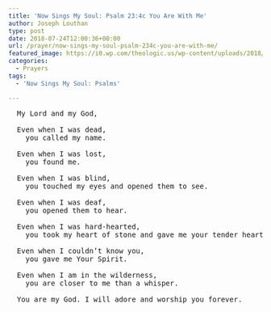 ```yaml
---
title: 'Now Sings My Soul: Psalm 23:4c You Are With Me'
author: Joseph Louthan
type: post
date: 2018-07-24T12:00:36+00:00
url: /prayer/now-sings-my-soul-psalm-234c-you-are-with-me/
featured_image: https://i0.wp.com/theologic.us/wp-content/uploads/2018/07/Tulipa_systola_2_gp.jpg?resize=640%2C481
categories:
  - Prayers
tags:
  - 'Now Sings My Soul: Psalms'

---
```

<pre>
  My Lord and my God,
  
  Even when I was dead,
  	you called my name.
  
  Even when I was lost, 
  	you found me.
  
  Even when I was blind,
  	you touched my eyes and opened them to see.
  
  Even when I was deaf,
  	you opened them to hear.
  
  Even when I was hard-hearted, 
  	you took my heart of stone and gave me your tender heart.
  
  Even when I couldn’t know you,
  	you gave me Your Spirit.
  
  Even when I am in the wilderness,
  	you are closer to me than a whisper.
  
  You are my God. I will adore and worship you forever.
  </pre>